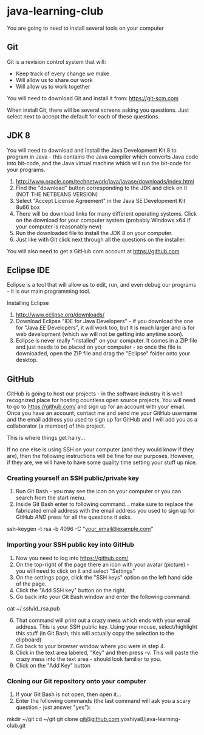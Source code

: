 # java-learning-club
You are going to need to install several tools on your computer
## Git
Git is a revision control system that will:
* Keep track of every change we make
* Will allow us to share our work
* Will allow us to work together

You will need to download Git and install it from: https://git-scm.com

When install Git, there will be several screens asking you questions. Just select next to accept the default for each of these questions.

## JDK 8
You will need to download and install the Java Development Kit 8 to program in Java - this contains the Java compiler which converts Java code into bit-code, and the Java virtual machine which will run the bit-code for your programs.

1. http://www.oracle.com/technetwork/java/javase/downloads/index.html
2. Find the "download" button corresponding to the JDK and click on it (NOT THE NETBEANS VERSION)
3. Select "Accept License Agreement" in the Java SE Development Kit 8u66 box
4. There will be download links for many different operating systems. Click on the download for your computer system (probably Windows x64	if your computer is reasonably new)
5. Run the downloaded file to install the JDK 8 on your computer.
6. Just like with Git click next through all the questions on the installer.

You will also need to get a GitHub.com account at https://github.com

## Eclipse IDE
Eclipse is a tool that will allow us to edit, run, and even debug our programs - it is our main programming tool.

Installing Eclipse

1. http://www.eclipse.org/downloads/
2. Download Eclipse "IDE for Java Developers" - if you download the one for "Java *EE* Developers", it will work too, but it is much larger and is for web development (which we will not be getting into anytime soon).
3. Eclipse is never really "installed" on your computer. It comes in a ZIP file and just needs to be placed on your computer - so once the file is downloaded, open the ZIP file and drag the "Eclipse" folder onto your desktop.

## GitHub
GitHub is going to host our projects - in the software industry it is well recognized place for hosting countless open source projects. You will need to go to https://github.com/ and sign up for an account with your email. Once you have an account, contact me and send me your GitHub username and the email address you used to sign up for GitHub and I will add you as a collaborator (a member) of this project.

This is where things get hairy...

If no one else is using SSH on your computer (and they would know if they are), then the following instructions will be fine for our purposes. However, if they are, we will have to have some quality time setting your stuff up nice.

### Creating yourself an SSH public/private key

1. Run Git Bash - you may see the icon on your computer or you can search from the start menu.
2. Inside Git Bash enter to following command... make sure to replace the fabricated email address with the email address you used to sign up for GitHub *AND* press <ENTER> for all the questions it asks.

 ssh-keygen -t rsa -b 4096 -C "your_email@example.com"

### Importing your SSH public key into GitHub

1. Now you need to log into https://github.com/
2. On the top-right of the page there an icon with your avatar (picture) - you will need to click on it and select "Settings"
2. On the settings page, click the "SSH keys" option on the left hand side of the page.
4. Click the "Add SSH key" button on the right.
5. Go back into your Git Bash window and enter the following command:

 cat ~/.ssh/id_rsa.pub
 
6. That command will print out a crazy mess which ends with your email address. This is your SSH public key. Using your mouse, select/highlight this stuff (in Git Bash, this will actually copy the selection to the clipboard)
7. Go back to your browser window where you were in step 4.
8. Click in the text area labeled, "Key" and then press <CNTRL>-v. This will paste the crazy mess into the text area - should look familiar to you.
9. Click on the "Add Key" button
 
### Cloning our Git repository onto your computer

1. If your Git Bash is not open, then open it...
2. Enter the following commands (the last command will ask you a scary question - just answer "yes"):

 mkdir ~/git
 cd ~/git
 git clone git@github.com:yoshiya8/java-learning-club.git

 


